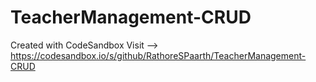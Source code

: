 # TeacherManagement-CRUD
Created with CodeSandbox
Visit --> https://codesandbox.io/s/github/RathoreSPaarth/TeacherManagement-CRUD
